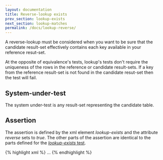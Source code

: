```yaml
---
layout: documentation
title: Reverse-lookup exists
prev_section: lookup-exists
next_section: lookup-matches
permalink: /docs/lookup-reverse/
---
```

A reverse-lookup must be considered when you want to be sure that the candidate result-set effectively contains each key available in your reference resut-set.

At the opposite of equivalence's tests, lookup's tests don't require the uniqueness of the rows in the reference or candidate result-sets. If a key from the reference result-set is not found in the candidate resut-set then the test will fail.

## System-under-test

The system under-test is any result-set representing the candidate table.

## Assertion

The assertion is defined by the xml element *lookup-exists* and the attribute *reverse* sets to *true*. The other parts of the assertion are identical to the parts defined for the [*lookup-exists* test](../lookup-exists).

{% highlight xml %}
<assert>
  <lookup-exists reverse="true">
    <join>
      <using column="#0" type="text"/>
    </join>
    <result-set>
      <query>...</query>
    </result-set>
  </lookup-exists>
</assert>
{% endhighlight %}
